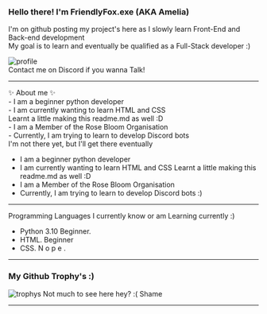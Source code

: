 ### Hello there! I'm FriendlyFox.exe (AKA Amelia)
I'm on github posting my project's here as I slowly learn Front-End and Back-end development<br />My goal is to learn and eventually be qualified as a Full-Stack developer :)

![profile](https://discord.c99.nl/widget/theme-4/913574723475083274.png) <br />
Contact me on Discord if you wanna Talk!

<hr>✨ About me ✨ <br />
- I am a beginner python developer<br />
- I am currently wanting to learn HTML and CSS<br />
  Learnt a little making this readme.md as well :D <br />
- I am a Member of the Rose Bloom Organisation<br />
- Currently, I am trying to learn to develop Discord bots <br />I'm not there yet, but I'll get there eventually

- I am a beginner python developer
- I am currently wanting to learn HTML and CSS
  Learnt a little making this readme.md as well :D
- I am a Member of the Rose Bloom Organisation
- Currently, I am trying to learn to develop Discord bots :)

<hr>
Programming Languages I currently know or am Learning currently :)

- Python 3.10 Beginner.
- HTML. Beginner 
- CSS. N o p e .

<hr>

### My Github Trophy's :)
![trophys](https://github-profile-trophy.vercel.app/?username=Ames-hub&theme=radical&row=1&column=10)
Not much to see here hey? :( Shame

<hr>
